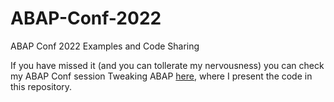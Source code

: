 # ABAP-Conf-2022
ABAP Conf 2022 Examples and Code Sharing

If you have missed it (and you can tollerate my nervousness) you can check my ABAP Conf session Tweaking ABAP [here](https://www.youtube.com/watch?v=l5DEB-uwjAw&t=11522), where I present the code in this repository.
